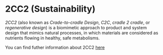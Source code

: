 # 2CC2 (Sustainability)

*2CC2* (also known as *Crade-to-cradle Design*, *C2C*, *cradle 2 cradle*, or *regenerative design*) is a biomimetic approach to product and system design that mimics natural processes, in which materials are considered as nutrients flowing in healthy, safe metabolisms. 

You can find futher information about 2CC2 [here](../T3.6/cradle_to_cradle.md)
